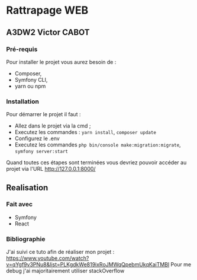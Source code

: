 # Rattrapage WEB
## A3DW2 Victor CABOT
### Pré-requis

Pour installer le projet vous aurez besoin de :
* Composer,
* Symfony CLI,
* yarn ou npm

### Installation


Pour démarrer le projet il faut :
- Allez dans le projet via la cmd ;
- Executez les commandes : ``yarn install``, ``composer update``
- Configurez le .env
- Executez les commandes ``php bin/console make:migration:migrate``, ``symfony server:start``

Quand toutes ces étapes sont terminées vous devriez pouvoir accéder au projet via l'URL http://127.0.0.1:8000/

## Realisation
### Fait avec

* Symfony
* React

### Bibliographie

J'ai suivi ce tuto afin de réaliser mon projet : https://www.youtube.com/watch?v=qYgf9v3PNu8&list=PLKgdkWe819ixRoJMWqQpebmUkqKaiTMBl
Pour me debug j'ai majoritairement utiliser stackOverflow
